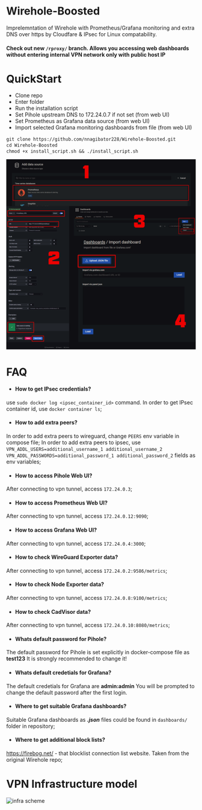 # Wirehole-Boosted
Imprelemntation of Wirehole with Prometheus/Grafana monitoring and extra DNS over https by Cloudfare & IPsec for Linux compatability.

#### Check out new ```/rproxy/``` branch. Allows you accessing web dashboards without entering internal VPN network only with public host IP

# QuickStart
 - Clone repo
 - Enter folder
 - Run the installation script
 - Set Pihole upstream DNS to 172.24.0.7 if not set (from web UI)
 - Set Prometheus as Grafana data source (from web UI)
 - Import selected Grafana monitoring dashboards from file (from web UI)
```
git clone https://github.com/nnagibator228/Wirehole-Boosted.git
cd Wirehole-Boosted
chmod +x install_script.sh && ./install_script.sh
```

![prom datasource import](https://github.com/nnagibator228/Wirehole-Boosted/blob/main/seq.png)

# FAQ
 - #### How to get IPsec credentials?
 use ```sudo docker log <ipsec_container_id>``` command. In order to get IPsec container id, use ```docker container ls```;
 - #### How to add extra peers?
 In order to add extra peers to wireguard, change ```PEERS``` env variable in compose file;
 In order to add extra peers to ipsec, use ```VPN_ADDL_USERS=additional_username_1 additional_username_2``` ```VPN_ADDL_PASSWORDS=additional_password_1 additional_password_2``` fields as env variables;
 - #### How to access Pihole Web UI?
 After connecting to vpn tunnel, access ```172.24.0.3```;
 - #### How to access Prometheus Web UI?
 After connecting to vpn tunnel, access ```172.24.0.12:9090```;
 - #### How to access Grafana Web UI?
 After connecting to vpn tunnel, access ```172.24.0.4:3000```;
 - #### How to check WireGuard Exporter data?
 After connecting to vpn tunnel, access ```172.24.0.2:9586/metrics```;
 - #### How to check Node Exporter data?
 After connecting to vpn tunnel, access ```172.24.0.8:9100/metrics```;
 - #### How to check CadVisor data?
 After connecting to vpn tunnel, access ```172.24.0.10:8080/metrics```;
 - #### Whats default password for Pihole?
 The default password for Pihole is set explicitly in docker-compose file as **test123** It is strongly recommended to change it!
 - #### Whats default credetials for Grafana?
 The default credetials for Grafana are **admin:admin** You will be prompted to change the default password after the first login.
 - #### Where to get suitable Grafana dashboards?
 Suitable Grafana dashboards as ***.json*** files could be found in ```dashboards/```  folder in repository;
 - #### Where to get additional block lists?
 https://firebog.net/ - that blocklist connection list website. Taken from the original Wirehole repo;
# VPN Infrastructure model
![infra scheme](https://github.com/nnagibator228/Wirehole-Boosted/blob/main/scheme.png)
